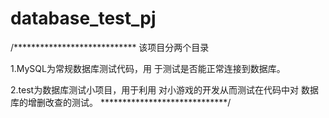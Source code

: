# database_test_pj

/****************************
该项目分两个目录

1.MySQL为常规数据库测试代码，用
于测试是否能正常连接到数据库。

2.test为数据库测试小项目，用于利用
对小游戏的开发从而测试在代码中对
数据库的增删改查的测试。
*****************************/
